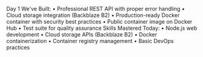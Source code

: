 Day 1 
We've Built:
•	 Professional REST API with proper error handling
•	 Cloud storage integration (Backblaze B2)
•	 Production-ready Docker container with security best practices
•	 Public container image on Docker Hub
•	 Test suite for quality assurance
Skills Mastered Today:
•	Node.js web development
•	Cloud storage APIs (Backblaze B2)
•	Docker containerization
•	Container registry management
•	Basic DevOps practices
